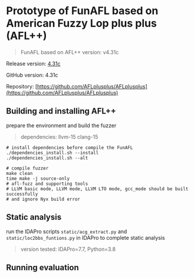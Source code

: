# Prototype of FunAFL based on American Fuzzy Lop plus plus (AFL++)

> FunAFL based on AFL++ version: v4.31c

Release version: [4.31c](https://github.com/AFLplusplus/AFLplusplus/releases)

GitHub version: 4.31c

Repository:
[https://github.com/AFLplusplus/AFLplusplus](https://github.com/AFLplusplus/AFLplusplus)

## Building and installing AFL++

prepare the environment and build the fuzzer 

> dependencies: llvm-15 clang-15

```shell
# install dependencies before compile the FunAFL
./dependencies_install.sh --install
./dependencies_install.sh --alt

# compile fuzzer
make clean
time make -j source-only
# afl-fuzz and supporting tools 
# LLVM basic mode, LLVM mode, LLVM LTO mode, gcc_mode should be built successfully
# and ignore Nyx build error
```

## Static analysis
run the IDAPro scripts `static/acg_extract.py` and `static/loc2bbs_funtions.py` in IDAPro to complete static analysis

> version tested: IDAPro=7.7, Python=3.8

## Running evaluation


<!-- </details>

## Cite

If you use AFL++ in scientific work, consider citing
[our paper](https://www.usenix.org/conference/woot20/presentation/fioraldi)
presented at WOOT'20:

    Andrea Fioraldi, Dominik Maier, Heiko Eißfeldt, and Marc Heuse. “AFL++: Combining incremental steps of fuzzing research”. In 14th USENIX Workshop on Offensive Technologies (WOOT 20). USENIX Association, Aug. 2020.

<details>

<summary>BibTeX</summary>

  ```bibtex
  @inproceedings {AFLplusplus-Woot20,
  author = {Andrea Fioraldi and Dominik Maier and Heiko Ei{\ss}feldt and Marc Heuse},
  title = {{AFL++}: Combining Incremental Steps of Fuzzing Research},
  booktitle = {14th {USENIX} Workshop on Offensive Technologies ({WOOT} 20)},
  year = {2020},
  publisher = {{USENIX} Association},
  month = aug,
  }
  ```

</details> -->
